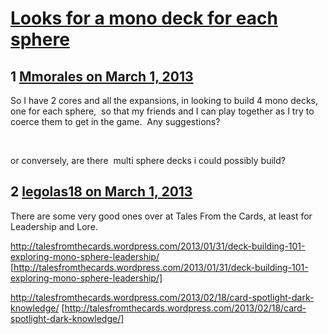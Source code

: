 # [Looks for a mono deck for each sphere](https://community.fantasyflightgames.com/topic/80091-looks-for-a-mono-deck-for-each-sphere/)

## 1 [Mmorales on March 1, 2013](https://community.fantasyflightgames.com/topic/80091-looks-for-a-mono-deck-for-each-sphere/?do=findComment&comment=769050)

So I have 2 cores and all the expansions, in looking to build 4 mono decks, one for each sphere,  so that my friends and I can play together as I try to coerce them to get in the game.  Any suggestions?

 

or conversely, are there  multi sphere decks i could possibly build?

## 2 [legolas18 on March 1, 2013](https://community.fantasyflightgames.com/topic/80091-looks-for-a-mono-deck-for-each-sphere/?do=findComment&comment=769057)

There are some very good ones over at Tales From the Cards, at least for Leadership and Lore.

http://talesfromthecards.wordpress.com/2013/01/31/deck-building-101-exploring-mono-sphere-leadership/ [http://talesfromthecards.wordpress.com/2013/01/31/deck-building-101-exploring-mono-sphere-leadership/]

http://talesfromthecards.wordpress.com/2013/02/18/card-spotlight-dark-knowledge/ [http://talesfromthecards.wordpress.com/2013/02/18/card-spotlight-dark-knowledge/]

 

